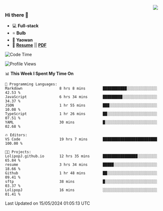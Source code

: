 <img align="right" src="https://github-readme-stats.vercel.app/api?username=LolipopJ&show_icons=true&count_private=true&hide_title=true&include_all_commits=true&theme=vue">

### Hi there 👋

- :computer: **Full-stack**
- :star: **Bulb**
- :pill: **Yaowan**
- :milky_way: [**Resume**](https://lolipopj.github.io/resume/?lang=zh) || [**PDF**](https://cdn.jsdelivr.net/gh/lolipopj/resume/exports/resume-zh.pdf)

<!--START_SECTION:waka-->
![Code Time](http://img.shields.io/badge/Code%20Time-1%2C909%20hrs%2051%20mins-blue)

![Profile Views](http://img.shields.io/badge/Profile%20Views-27-blue)

📊 **This Week I Spent My Time On** 

```text
💬 Programming Languages: 
Markdown                 8 hrs 8 mins        ███████████░░░░░░░░░░░░░░   42.53 % 
JavaScript               6 hrs 34 mins       █████████░░░░░░░░░░░░░░░░   34.37 % 
JSON                     1 hr 55 mins        ███░░░░░░░░░░░░░░░░░░░░░░   10.08 % 
TypeScript               1 hr 26 mins        ██░░░░░░░░░░░░░░░░░░░░░░░   07.51 % 
YAML                     30 mins             █░░░░░░░░░░░░░░░░░░░░░░░░   02.68 % 

🔥 Editors: 
VS Code                  19 hrs 7 mins       █████████████████████████   100.00 % 

🐱‍💻 Projects: 
LolipopJ.github.io       12 hrs 35 mins      ████████████████░░░░░░░░░   65.84 % 
resume                   3 hrs 34 mins       █████░░░░░░░░░░░░░░░░░░░░   18.66 % 
Github                   1 hr 48 mins        ██░░░░░░░░░░░░░░░░░░░░░░░   09.41 % 
sftp                     38 mins             █░░░░░░░░░░░░░░░░░░░░░░░░   03.37 % 
LolipopJ                 16 mins             ░░░░░░░░░░░░░░░░░░░░░░░░░   01.41 % 
```


 Last Updated on 15/05/2024 01:05:13 UTC
<!--END_SECTION:waka-->
